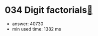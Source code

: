 034 Digit factorials[:link:](http://projecteuler.net/problem=34)  
========================

- answer: 40730 
- min used time: 1382 ms

